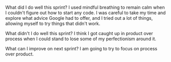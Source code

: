 What did I do well this sprint?
I used mindful breathing to remain calm when I couldn't figure out how to start any code. I was careful to take my time and explore what advice Google had to offer, and I tried out a lot of things, allowing myself to try things that didn't work. 

What didn't I do well this sprint? 
I think I got caught up in product over process when I could stand to lose some of my perfectionism around it. 

What can I improve on next sprint? 
I am going to try to focus on process over product. 